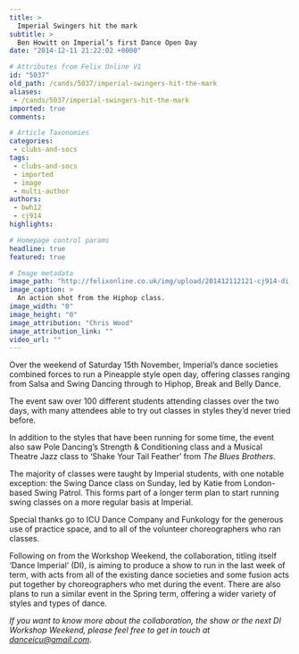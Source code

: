 ```yaml
---
title: >
  Imperial Swingers hit the mark
subtitle: >
  Ben Howitt on Imperial’s first Dance Open Day
date: "2014-12-11 21:22:02 +0000"

# Attributes from Felix Online V1
id: "5037"
old_path: /cands/5037/imperial-swingers-hit-the-mark
aliases:
 - /cands/5037/imperial-swingers-hit-the-mark
imported: true
comments:

# Article Taxonomies
categories:
 - clubs-and-socs
tags:
 - clubs-and-socs
 - imported
 - image
 - multi-author
authors:
 - bwh12
 - cj914
highlights:

# Homepage control params
headline: true
featured: true

# Image metadata
image_path: "http://felixonline.co.uk/img/upload/201412112121-cj914-di.jpg"
image_caption: >
  An action shot from the Hiphop class.
image_width: "0"
image_height: "0"
image_attribution: "Chris Wood"
image_attribution_link: ""
video_url: ""
---
```


Over the weekend of Saturday 15th November, Imperial’s dance societies combined forces to run a Pineapple style open day, offering classes ranging from Salsa and Swing Dancing through to Hiphop, Break and Belly Dance.

The event saw over 100 different students attending classes over the two days, with many attendees able to try out classes in styles they’d never tried before.

In addition to the styles that have been running for some time, the event also saw Pole Dancing’s Strength & Conditioning class and a Musical Theatre Jazz class to ‘Shake Your Tail Feather’ from _The Blues Brothers_.

The majority of classes were taught by Imperial students, with one notable exception: the Swing Dance class on Sunday, led by Katie from London-based Swing Patrol. This forms part of a longer term plan to start running swing classes on a more regular basis at Imperial.

Special thanks go to ICU Dance Company and Funkology for the generous use of practice space, and to all of the volunteer choreographers who ran classes.

Following on from the Workshop Weekend, the collaboration, titling itself ‘Dance Imperial’ (DI), is aiming to produce a show to run in the last week of term, with acts from all of the existing dance societies and some fusion acts put together by choreographers who met during the event. There are also plans to run a similar event in the Spring term, offering a wider variety of styles and types of dance.

_If you want to know more about the collaboration, the show or the next DI Workshop Weekend, please feel free to get in touch at danceicu@gmail.com._
